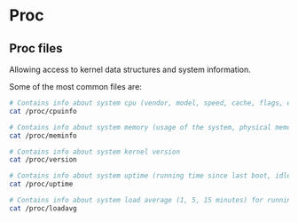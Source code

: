 # Proc

## Proc files

Allowing access to kernel data structures and system information.

Some of the most common files are:

```bash
# Contains info about system cpu (vendor, model, speed, cache, flags, etc.)
cat /proc/cpuinfo

# Contains info about system memory (usage of the system, physical memory, swap, etc.)
cat /proc/meminfo

# Contains info about system kernel version
cat /proc/version

# Contains info about system uptime (running time since last boot, idle time)
cat /proc/uptime

# Contains info about system load average (1, 5, 15 minutes) for running, waiting and blocked processes
cat /proc/loadavg
```
